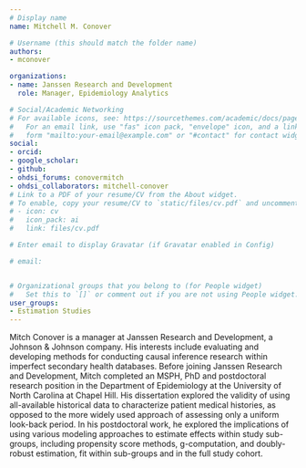 ```yaml
---
# Display name
name: Mitchell M. Conover

# Username (this should match the folder name)
authors:
- mconover

organizations:
- name: Janssen Research and Development
  role: Manager, Epidemiology Analytics

# Social/Academic Networking
# For available icons, see: https://sourcethemes.com/academic/docs/page-builder/#icons
#   For an email link, use "fas" icon pack, "envelope" icon, and a link in the
#   form "mailto:your-email@example.com" or "#contact" for contact widget.
social:
- orcid: 
- google_scholar: 
- github: 
- ohdsi_forums: conovermitch
- ohdsi_collaborators: mitchell-conover
# Link to a PDF of your resume/CV from the About widget.
# To enable, copy your resume/CV to `static/files/cv.pdf` and uncomment the lines below.
# - icon: cv
#   icon_pack: ai
#   link: files/cv.pdf

# Enter email to display Gravatar (if Gravatar enabled in Config)

# email: 


# Organizational groups that you belong to (for People widget)
#   Set this to `[]` or comment out if you are not using People widget.
user_groups:
- Estimation Studies
---
```

Mitch Conover is a manager at Janssen Research and Development, a Johnson & Johnson company. His interests include evaluating and developing methods for conducting causal inference research within imperfect secondary health databases. Before joining Janssen Research and Development, Mitch completed an MSPH, PhD and postdoctoral research position in the Department of Epidemiology at the University of North Carolina at Chapel Hill. His dissertation explored the validity of using all-available historical data to characterize patient medical histories, as opposed to the more widely used approach of assessing only a uniform look-back period. In his postdoctoral work, he explored the implications of using various modeling approaches to estimate effects within study sub-groups, including propensity score methods, g-computation, and doubly-robust estimation, fit within sub-groups and in the full study cohort.
